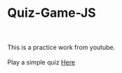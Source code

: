 <h1>Quiz-Game-JS</h1>
<br><br>
This is a practice work from youtube. <br><br>
Play a simple quiz <a href="https://nazmulhossainxi9.github.io/Quiz_Game_JS/">Here</a>
